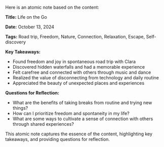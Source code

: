 Here is an atomic note based on the content:

**Title:** Life on the Go

**Date:** October 13, 2024

**Tags:** Road trip, Freedom, Nature, Connection, Relaxation, Escape, Self-discovery

**Key Takeaways:**

* Found freedom and joy in spontaneous road trip with Clara
* Discovered hidden waterfalls and had a memorable experience
* Felt carefree and connected with others through music and dance
* Realized the value of disconnecting from technology and daily routine
* Appreciated the beauty of unexpected places and experiences

**Questions for Reflection:**

* What are the benefits of taking breaks from routine and trying new things?
* How can I prioritize freedom and spontaneity in my life?
* What are some ways to cultivate a sense of connection with others through shared experiences?

This atomic note captures the essence of the content, highlighting key takeaways, and providing questions for reflection.